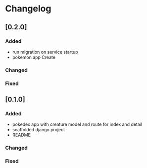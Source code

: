 # Changelog


## [0.2.0]

### Added
- run migration on service startup
- pokemon app  Create

### Changed
### Fixed


## [0.1.0]

### Added
- pokedex app with creature model and route for index and detail
- scaffolded django project
- README

### Changed

### Fixed
